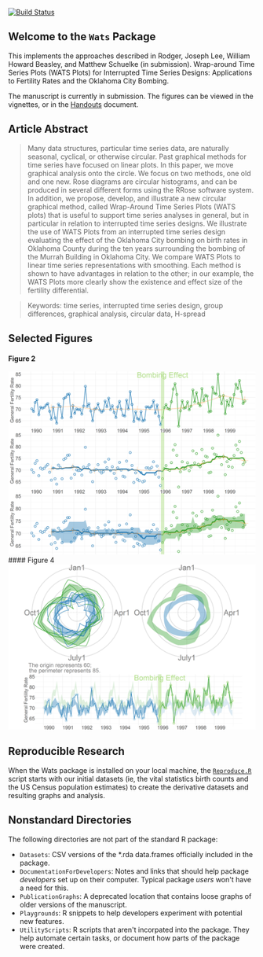 [![Build Status](https://travis-ci.org/wibeasley/Wats.png?branch=master)](https://travis-ci.org/wibeasley/Wats)

## Welcome to the `Wats` Package
This implements the approaches described in
Rodger, Joseph Lee, William Howard Beasley, and Matthew Schuelke (in submission).
Wrap-around Time Series Plots (WATS Plots) for Interrupted Time Series Designs:
Applications to Fertility Rates and the Oklahoma City Bombing.

The manuscript is currently in submission.  The figures can be viewed in the vignettes, or in the [Handouts](https://github.com/wibeasley/Wats/blob/master/UtilityScripts/Handouts.md) document.

## Article Abstract
> Many data structures, particular time series data, are naturally seasonal, cyclical, or otherwise circular.  Past graphical methods for time series have focused on linear plots.  In this paper, we move graphical analysis onto the circle.  We focus on two methods, one old and one new.  Rose diagrams are circular histograms, and can be produced in several different forms using the RRose software system.  In addition, we propose, develop, and illustrate a new circular graphical method, called Wrap-Around Time Series Plots (WATS plots) that is useful to support time series analyses in general, but in particular in relation to interrupted time series designs.  We illustrate the use of WATS Plots from an interrupted time series design evaluating the effect of the Oklahoma City bombing on birth rates in Oklahoma County during the ten years surrounding the bombing of the Murrah Building in Oklahoma City.  We compare WATS Plots to linear time series representations with smoothing.  Each method is shown to have advantages in relation to the other; in our example, the WATS Plots more clearly show the existence and effect size of the fertility differential.

> Keywords:  time series, interrupted time series design, group differences, graphical analysis, circular data, H-spread

## Selected Figures
#### Figure 2

<img src="./vignettes/figure_mbr_rmd/Figure2Stylized.png" alt="Figure2Stylized" style="width: 600px;"/>
#### Figure 4

<img src="./vignettes/figure_mbr_rmd/Figure6.png" alt="Figure6" style="width: 600px;"/>

## Reproducible Research
When the Wats package is installed on your local machine, the [`Reproduce.R`](https://github.com/wibeasley/Wats/blob/master/UtilityScripts/Reproduce.R) script starts with our initial datasets (ie, the vital statistics birth counts and the US Census population estimates) to create the derivative datasets and resulting graphs and analysis.

## Nonstandard Directories
The following directories are not part of the standard R package:
 * `Datasets`: CSV versions of the *.rda data.frames officially included in the package.
 * `DocumentationForDevelopers`: Notes and links that should help package *developers* set up on their computer.  Typical package *users* won't have a need for this.
 * `PublicationGraphs`: A deprecated location that contains loose graphs of older versions of the manuscript.
 * `Playgrounds`: R snippets to help developers experiment with potential new features.
 * `UtilityScripts`: R scripts that aren't incorpated into the package.  They help automate certain tasks, or document how parts of the package were created.

